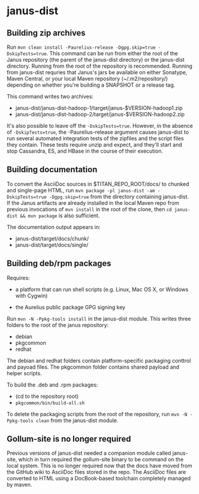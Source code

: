 janus-dist
==========

Building zip archives
-----------------------------

Run `mvn clean install -Paurelius-release -Dgpg.skip=true
-DskipTests=true`.  This command can be run from either the root of
the Janus repository (the parent of the janus-dist directory) or the
janus-dist directory.  Running from the root of the repository is
recommended.  Running from janus-dist requries that Janus's jars be
available on either Sonatype, Maven Central, or your local Maven
repository (~/.m2/repository/) depending on whether you're building a
SNAPSHOT or a release tag.

This command writes two archives:

* janus-dist/janus-dist-hadoop-1/target/janus-$VERSION-hadoop1.zip
* janus-dist/janus-dist-hadoop-2/target/janus-$VERSION-hadoop2.zip

It's also possible to leave off the `-DskipTests=true`.  However, in
the absence of `-DskipTests=true`, the -Paurelius-release argument
causes janus-dist to run several automated integration tests of the
zipfiles and the script files they contain.  These tests require unzip
and expect, and they'll start and stop Cassandra, ES, and HBase in the
course of their execution.

Building documentation
----------------------

To convert the AsciiDoc sources in $TITAN_REPO_ROOT/docs/ to chunked
and single-page HTML, run `mvn package -pl janus-dist -am
-DskipTests=true -Dgpg.skip=true` from the directory containing
janus-dist.  If the Janus artifacts are already installed in the local
Maven repo from previous invocations of `mvn install` in the root of
the clone, then `cd janus-dist && mvn package` is also sufficient.

The documentation output appears in:

* janus-dist/target/docs/chunk/
* janus-dist/target/docs/single/

Building deb/rpm packages
-------------------------

Requires:

* a platform that can run shell scripts (e.g. Linux, Mac OS X, or
  Windows with Cygwin)

* the Aurelius public package GPG signing key

Run `mvn -N -Ppkg-tools install` in the janus-dist module.  This writes
three folders to the root of the janus repository:

* debian
* pkgcommon
* redhat

The debian and redhat folders contain platform-specific packaging
conttrol and payoad files.  The pkgcommon folder contains shared
payload and helper scripts.

To build the .deb and .rpm packages:

* (cd to the repository root)
* `pkgcommon/bin/build-all.sh`

To delete the packaging scripts from the root of the repository, run
`mvn -N -Ppkg-tools clean` from the janus-dist module.

Gollum-site is no longer required
---------------------------------

Previous versions of janus-dist needed a companion module called
janus-site, which in turn required the gollum-site binary to be
command on the local system.  This is no longer required now that the
docs have moved from the GitHub wiki to AsciiDoc files stored in the
repo.  The AsciiDoc files are converted to HTML using a DocBook-based
toolchain completely managed by maven.
